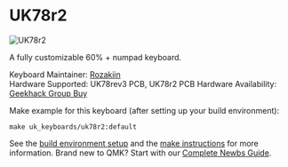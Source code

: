 # UK78r2

![UK78r2](../uk78r2)


A fully customizable 60% + numpad keyboard.

Keyboard Maintainer: [Rozakiin](https://github.com/rozakiin)  
Hardware Supported: UK78rev3 PCB, UK78r2 PCB
Hardware Availability: [Geekhack Group Buy]()  

Make example for this keyboard (after setting up your build environment):

    make uk_keyboards/uk78r2:default

See the [build environment setup](https://docs.qmk.fm/#/getting_started_build_tools) and the [make instructions](https://docs.qmk.fm/#/getting_started_make_guide) for more information. Brand new to QMK? Start with our [Complete Newbs Guide](https://docs.qmk.fm/#/newbs).
